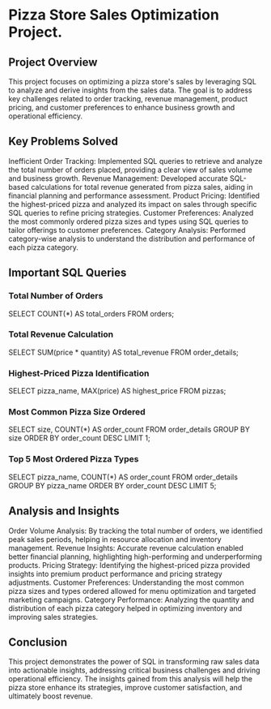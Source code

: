 # Pizza Store Sales Optimization Project.

## Project Overview
This project focuses on optimizing a pizza store's sales by leveraging SQL to analyze and derive insights from the sales data. The goal is to address key challenges related to order tracking, revenue management, product pricing, and customer preferences to enhance business growth and operational efficiency.

## Key Problems Solved
Inefficient Order Tracking: Implemented SQL queries to retrieve and analyze the total number of orders placed, providing a clear view of sales volume and business growth.
Revenue Management: Developed accurate SQL-based calculations for total revenue generated from pizza sales, aiding in financial planning and performance assessment.
Product Pricing: Identified the highest-priced pizza and analyzed its impact on sales through specific SQL queries to refine pricing strategies.
Customer Preferences: Analyzed the most commonly ordered pizza sizes and types using SQL queries to tailor offerings to customer preferences.
Category Analysis: Performed category-wise analysis to understand the distribution and performance of each pizza category.

## Important SQL Queries

### Total Number of Orders
SELECT COUNT(*) AS total_orders FROM orders;

### Total Revenue Calculation
SELECT SUM(price * quantity) AS total_revenue FROM order_details;

### Highest-Priced Pizza Identification
SELECT pizza_name, MAX(price) AS highest_price FROM pizzas;

### Most Common Pizza Size Ordered
SELECT size, COUNT(*) AS order_count
FROM order_details
GROUP BY size
ORDER BY order_count DESC
LIMIT 1;

### Top 5 Most Ordered Pizza Types
SELECT pizza_name, COUNT(*) AS order_count
FROM order_details
GROUP BY pizza_name
ORDER BY order_count DESC
LIMIT 5;

## Analysis and Insights
Order Volume Analysis: By tracking the total number of orders, we identified peak sales periods, helping in resource allocation and inventory management.
Revenue Insights: Accurate revenue calculation enabled better financial planning, highlighting high-performing and underperforming products.
Pricing Strategy: Identifying the highest-priced pizza provided insights into premium product performance and pricing strategy adjustments.
Customer Preferences: Understanding the most common pizza sizes and types ordered allowed for menu optimization and targeted marketing campaigns.
Category Performance: Analyzing the quantity and distribution of each pizza category helped in optimizing inventory and improving sales strategies.

## Conclusion
This project demonstrates the power of SQL in transforming raw sales data into actionable insights, addressing critical business challenges and driving operational efficiency. The insights gained from this analysis will help the pizza store enhance its strategies, improve customer satisfaction, and ultimately boost revenue.
